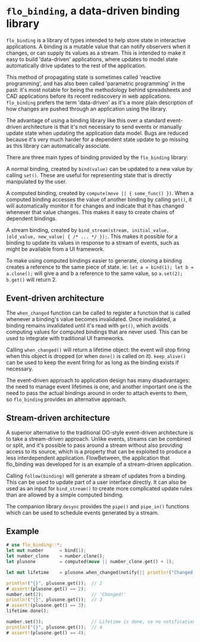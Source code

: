 
# `flo_binding`, a data-driven binding library

`flo_binding` is a library of types intended to help store state in interactive
applications. A binding is a mutable value that can notify observers when it
changes, or can supply its values as a stream. This is intended to make it easy
to build 'data-driven' applications, where updates to model state automatically
drive updates to the rest of the application.

This method of propagating state is sometimes called 'reactive programming',
and has also been called 'parametric programming' in the past: it's most notable
for being the methodology behind spreadsheets and CAD applications before its
recent rediscovery in web applications. `flo_binding` prefers the term
'data-driven' as it's a more plain description of how changes are pushed through
an application using the library.

The advantage of using a binding library like this over a standard event-driven
architecture is that it's not necessary to send events or manually update state
when updating the application data model. Bugs are reduced because it's very
much harder for a dependent state update to go missing as this library can
automatically associate.

There are three main types of binding provided by the `flo_binding` library:

A normal binding, created by `bind(value)` can be updated to a new value by
calling `set()`. These are useful for representing state that is directly
manipulated by the user.

A computed binding, created by `compute(move || { some_func() })`. When a
computed binding accesses the value of another binding by calling `get()`, it
will automatically monitor it for changes and indicate that it has changed
whenever that value changes. This makes it easy to create chains of dependent 
bindings.

A stream binding, created by `bind_stream(stream, initial_value, |old_value, new_value| { /* ... */ });`.
This makes it possible for a binding to update its values in response to a
stream of events, such as might be available from a UI framework.

To make using computed bindings easier to generate, cloning a binding creates
a reference to the same piece of state. ie: `let a = bind(1); let b = a.clone();`
will give a and b a reference to the same value, so `a.set(2); b.get()` will
return 2.

## Event-driven architecture

The `when_changed` function can be called to register a function that is called
whenever a binding's value becomes invalidated. Once invalidated, a binding
remains invalidated until it's read with `get()`, which avoids computing values
for computed bindings that are never used. This can be used to integrate with
traditional UI frameworks.

Calling `when_changed()` will return a lifetime object: the event will stop firing
when this object is dropped (or when `done()` is called on it). `keep_alive()` can
be used to keep the event firing for as long as the binding exists if necessary.

The event-driven approach to application design has many disadvantages: the need to
manage event lifetimes is one, and another important one is the need to pass the
actual bindings around in order to attach events to them, so `flo_binding` provides
an alternative approach.

## Stream-driven architecture

A superior alternative to the traditional OO-style event-driven architecture is
to take a stream-driven approach. Unlike events, streams can be combined or
split, and it's possible to pass around a stream without also providing access
to its source, which is a property that can be exploited to produce a less
interdependent application. FlowBetween, the application that flo_binding was
developed for is an example of a stream-driven application.

Calling `follow(binding)` will generate a stream of updates from a binding. This
can be used to update part of a user interface directly. It can also be used as
an input for `bind_stream()` to create more complicated update rules than are
allowed by a simple computed binding.

The companion library `desync` provides the `pipe()` and `pipe_in()` functions
which can be used to schedule events generated by a stream.

## Example

```rust
# use flo_binding::*;
let mut number      = bind(1);
let number_clone    = number.clone();
let plusone         = computed(move || number_clone.get() + 1);

let mut lifetime    = plusone.when_changed(notify(|| println!("Changed!")));

println!("{}", plusone.get());  // 2
# assert!(plusone.get() == 2);
number.set(2);                  // 'Changed!'
println!("{}", plusone.get());  // 3
# assert!(plusone.get() == 3);
lifetime.done();

number.set(3);                  // Lifetime is done, so no notification
println!("{}", plusone.get());  // 4
# assert!(plusone.get() == 4);
```

